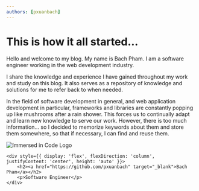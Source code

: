 ```yaml
---
authors: [pxuanbach]
---
```


# This is how it all started…

Hello and welcome to my blog. My name is Bach Pham. I am a software engineer working in the web development industry. 

<!--truncate-->

I share the knowledge and experience I have gained throughout my work and study on this blog. It also serves as a repository of knowledge and solutions for me to refer back to when needed.

In the field of software development in general, and web application development in particular, frameworks and libraries are constantly popping up like mushrooms after a rain shower. This forces us to continually adapt and learn new knowledge to serve our work. However, there is too much information... so I decided to memorize keywords about them and store them somewhere, so that if necessary, I can find and reuse them.

<div style={{ display: 'flex', width: '100%', height: 'auto' }}>
    <div style={{width: '160px', marginRight: '20px'}}> 
        <img src={require('../../static/img/logo-large.png').default} alt="Immersed in Code Logo"/>
    </div>
    
    <div style={{ display: 'flex', flexDirection: 'column', justifyContent: 'center', height: 'auto' }}>
        <h2><a href="https://github.com/pxuanbach" target="_blank">Bach Pham</a></h2>
        <p>Software Engineer</p>
    </div>
</div>